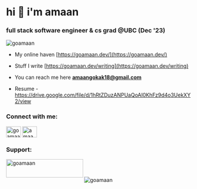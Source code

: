 <h1>hi 🩵 i'm amaan</h1>
<h3>full stack software engineer & cs grad @UBC (Dec '23)</h3>

<p align="left"> <img src="https://komarev.com/ghpvc/?username=goamaan&label=Profile%20views&color=9ee7ff&style=flat" alt="goamaan" /> </p>

- My online haven [https://goamaan.dev/](https://goamaan.dev/)

- Stuff I write [https://goamaan.dev/writing](https://goamaan.dev/writing)

- You can reach me here **amaangokak18@gmail.com**

- Resume - https://drive.google.com/file/d/1hRtZDuzANPUaQoAI0KhFz9d4o3UekXY2/view

<h3 align="left">Connect with me:</h3>
<p align="left">
<a href="https://twitter.com/goamaan" target="blank"><img align="center" src="https://raw.githubusercontent.com/rahuldkjain/github-profile-readme-generator/master/src/images/icons/Social/twitter.svg" alt="goamaan" height="30" width="40" /></a>
<a href="https://linkedin.com/in/amaangokak18" target="blank"><img align="center" src="https://raw.githubusercontent.com/rahuldkjain/github-profile-readme-generator/master/src/images/icons/Social/linked-in-alt.svg" alt="amaangokak18" height="30" width="40" /></a>
</p>

<h3 align="left">Support:</h3>
<p><a href="https://ko-fi.com/goamaan"> <img align="left" src="https://cdn.ko-fi.com/cdn/kofi3.png?v=3" height="50" width="210" alt="goamaan" /></a></p><br><br>

<p><img src="https://github-readme-streak-stats.herokuapp.com/?user=goamaan&theme=dark" alt="goamaan" /></p>
